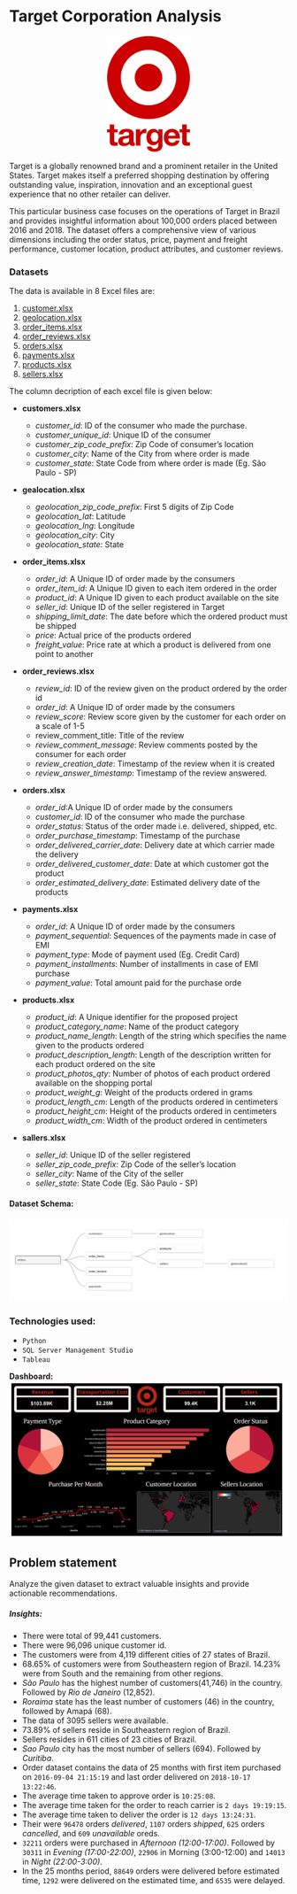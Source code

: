 # Target Corporation Analysis

<p align="center">
    <img src="uploads/target_corporation_logo.png" alt="drawing" width="150"/>
</p>

Target is a globally renowned brand and a prominent retailer in the United States. Target makes itself a preferred shopping destination by offering outstanding value, inspiration, innovation and an exceptional guest experience that no other retailer can deliver.


This particular business case focuses on the operations of Target in Brazil and provides insightful information about 100,000 orders placed between 2016 and 2018. The dataset offers a comprehensive view of various dimensions including the order status, price, payment and freight performance, customer location, product attributes, and customer reviews.

### Datasets
The data is available in 8 Excel files are:

1. [customer.xlsx](data/customers.xlsx)
2. [geolocation.xlsx](data/geolocation.xlsx)
3. [order_items.xlsx](data/order_items.xlsx)
4. [order_reviews.xlsx](data/order_reviews.xlsx)
5. [orders.xlsx](data/orders.xlsx)
6. [payments.xlsx](data/payments.xlsx)
7. [products.xlsx](data/products.xlsx)
8. [sellers.xlsx](data/sellers.xlsx)


The column decription of each excel file is given below:

- **customers.xlsx**
    - *customer_id*: ID of the consumer who made the purchase.
    - *customer_unique_id*: Unique ID of the consumer
    - *customer_zip_code_prefix*: Zip Code of consumer’s location
    - *customer_city*: Name of the City from where order is made
    - *customer_state*: State Code from where order is made (Eg. São Paulo - SP)

- **gealocation.xlsx**
    - *geolocation_zip_code_prefix*: First 5 digits of Zip Code
    - *geolocation_lat*: Latitude
    - *geolocation_lng*: Longitude
    - *geolocation_city*: City
    - *geolocation_state*: State

- **order_items.xlsx**
    - *order_id*: A Unique ID of order made by the consumers
    - *order_item_id*: A Unique ID given to each item ordered in the order
    - *product_id*: A Unique ID given to each product available on the site
    - *seller_id*: Unique ID of the seller registered in Target
    - *shipping_limit_date*: The date before which the ordered product must be shipped
    - *price*: Actual price of the products ordered
    - *freight_value*: Price rate at which a product is delivered from one point to another

- **order_reviews.xlsx**
    - *review_id*: ID of the review given on the product ordered by the order id
    - *order_id*: A Unique ID of order made by the consumers
    - *review_score*: Review score given by the customer for each order on a scale of 1-5
    - review_comment_title: Title of the review
    - *review_comment_message*: Review comments posted by the consumer for each order
    - *review_creation_date*: Timestamp of the review when it is created
    - *review_answer_timestamp*: Timestamp of the review answered.

- **orders.xlsx**
    - *order_id*:A Unique ID of order made by the consumers
    - *customer_id*: ID of the consumer who made the purchase
    - *order_status*: Status of the order made i.e. delivered, shipped, etc.
    - *order_purchase_timestamp*: Timestamp of the purchase
    - *order_delivered_carrier_date*: Delivery date at which carrier made the delivery
    - *order_delivered_customer_date*: Date at which customer got the product
    - *order_estimated_delivery_date*: Estimated delivery date of the products

- **payments.xlsx**
    - *order_id*: A Unique ID of order made by the consumers
    - *payment_sequential*: Sequences of the payments made in case of EMI
    - *payment_type*: Mode of payment used (Eg. Credit Card)
    - *payment_installments*: Number of installments in case of EMI purchase
    - *payment_value*: Total amount paid for the purchase orde

- **products.xlsx**
    - *product_id*: A Unique identifier for the proposed project
    - *product_category_name*: Name of the product category
    - *product_name_length*: Length of the string which specifies the name given to the products ordered
    - *product_description_length*: Length of the description written for each product ordered on the site
    - *product_photos_qty*: Number of photos of each product ordered available on the shopping portal
    - *product_weight_g*: Weight of the products ordered in grams
    - *product_length_cm*: Length of the products ordered in centimeters
    - *product_height_cm*: Height of the products ordered in centimeters
    - *product_width_cm*: Width of the product ordered in centimeters

- **sallers.xlsx**
    - *seller_id*: Unique ID of the seller registered
    - *seller_zip_code_prefix*: Zip Code of the seller’s location
    - *seller_city*: Name of the City of the seller
    - *seller_state*: State Code (Eg. São Paulo - SP)

#### Dataset Schema:

![schema](uploads/schema.png)

### Technologies used:
 * `Python`
 * `SQL Server Management Studio`
 * `Tableau`

**Dashboard:**
![dashboard](Target_Corporation_Dashboard.png)

## Problem statement
Analyze the given dataset to extract valuable insights and provide actionable recommendations.


##### Insights:
- There were total of 99,441 customers.
- There were 96,096 unique customer id.
- The customers were from 4,119 different cities of 27 states of Brazil.
- 68.65% of customers were from Southeastern region of Brazil. 14.23% were from South and the remaining from other regions.
- *São Paulo* has the highest number of customers(41,746) in the country. Followed by *Rio de Janeiro* (12,852).
- *Roraima* state has the least number of customers (46) in the country, followed by Amapá (68).
- The data of 3095 sellers were available.
- 73.89% of sellers reside in Southeastern region of Brazil.
- Sellers resides in 611 cities of 23 cities of Brazil.
- *Sao Paulo* city has the most number of sellers (694). Followed by *Curitiba*.
- Order dataset contains the data of 25 months with first item purchased on `2016-09-04 21:15:19` and last order delivered on `2018-10-17 13:22:46`.
- The average time taken to approve order is `10:25:08`. 
- The average time taken for the order to reach carrier is `2 days 19:19:15`.
- The average time taken to deliver the order is `12 days 13:24:31`.
- Their were `96478` orders *delivered*, `1107` orders *shipped*, `625` orders *cancelled*, and `609` *unavailable* oreds.
- `32211` orders were purchased in *Afternoon (12:00-17:00)*. Followed by `30311` in *Evening (17:00-22:00)*, `22906` in Morning (3:00-12:00) and `14013` in *Night (22:00-3:00)*.
- In the 25 months period, `88649` orders were delivered before estimated time, `1292` were delivered on the estimated time, and `6535` were delayed.
